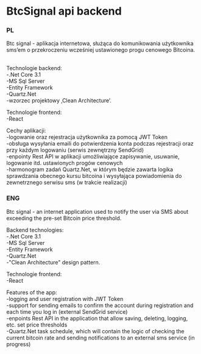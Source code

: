 # BtcSignal api backend
<h3>PL</h3>
Btc signal - aplikacja internetowa, służąca do komunikowania użytkownika sms’em o przekroczeniu wcześniej ustawionego progu cenowego Bitcoina.</br></br>

Technologie backend: </br>
-.Net Core 3.1 </br>
-MS Sql Server</br>
-Entity Framework</br>
-Quartz.Net</br>
-wzorzec projektowy ‚Clean Architecture’.</br>

Technologie frontend:</br>
-React</br>

Cechy aplikacji: </br>
-logowanie oraz rejestracja użytkownika za pomocą JWT Token</br>
-obsługa wysyłania emaili do potwierdzenia konta podczas rejestracji oraz przy każdym logowaniu (serwis zewnętrzny SendGrid)</br>
-enpointy Rest API w aplikacji umożliwiające zapisywanie, usuwanie, logowanie itd. ustawionych progów cenowych</br>
-harmonogram zadań Quartz.Net, w którym będzie zawarta logika sprawdzania obecnego kursu bitcoina i wysyłająca powiadomienia do zewnetrznego serwisu sms (w trakcie realizacji)</br>

<h3>ENG</h3>

Btc signal - an internet application used to notify the user via SMS about exceeding the pre-set Bitcoin price threshold.</br>

Backend technologies:</br>
-.Net Core 3.1</br>
-MS Sql Server</br>
-Entity Framework</br>
-Quartz.Net</br>
-"Clean Architecture" design pattern.</br>

Technologie frontend:</br>
-React</br>

Features of the app:</br>
-logging and user registration with JWT Token</br>
-support for sending emails to confirm the account during registration and each time you log in (external SendGrid service)</br>
-enpoints Rest API in the application that allow saving, deleting, logging, etc. set price thresholds</br>
-Quartz.Net task schedule, which will contain the logic of checking the current bitcoin rate and sending notifications to an external sms service (in progress)
